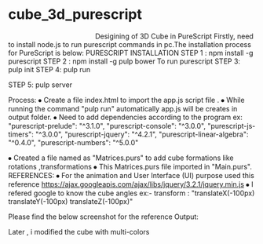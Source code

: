# cube_3d_purescript


                                              Desigining of 3D Cube in PureScript
	Firstly, need to install node.js to run purescript commands in pc.The installation process for PureScript is below:
 PURESCRIPT INSTALLATION
 STEP 1 : npm install -g purescript
 STEP 2 : npm install -g pulp bower
To run purescript
STEP 3: pulp init
STEP 4: pulp run
 

STEP 5: pulp server
 

Process:
⦁	Create a file index.html to import the app.js script file .
⦁	While running the command "pulp run" automatically app.js will be creates in output folder.
⦁	Need to add dependencies according to the program
	ex:         	 "purescript-prelude": "^3.1.0",
    "purescript-console": "^3.0.0",
    "purescript-js-timers": "^3.0.0",
    "purescript-jquery": "^4.2.1",
    "purescript-linear-algebra": "^0.4.0",
    "purescript-numbers": "^5.0.0"

⦁	Created a file named as "Matrices.purs" to add cube formations like rotations ,transformations
⦁	This Matrices.purs file  imported in "Main.purs". 	
REFERENCES:
⦁	For the animation and User Interface (UI) purpose used this reference
	https://ajax.googleapis.com/ajax/libs/jquery/3.2.1/jquery.min.js
⦁	I refered google to know the cube angles
	ex:-  transform : "translateX(-100px) translateY(-100px) translateZ(-100px)"

Please find the below screenshot for the reference
Output:
       
 

Later , i modified the cube with multi-colors



 

